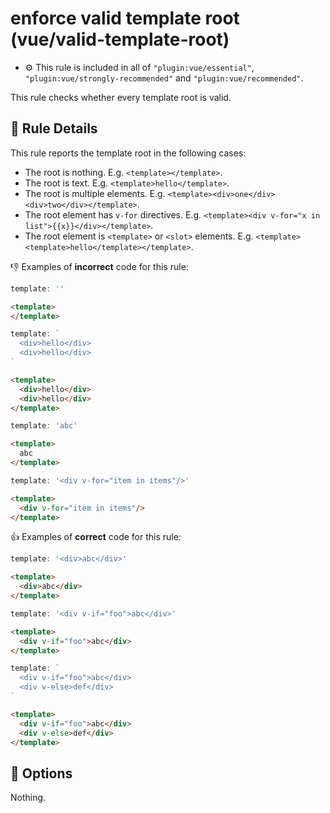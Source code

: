 # enforce valid template root (vue/valid-template-root)

- :gear: This rule is included in all of `"plugin:vue/essential"`, `"plugin:vue/strongly-recommended"` and `"plugin:vue/recommended"`.

This rule checks whether every template root is valid.

## :book: Rule Details

This rule reports the template root in the following cases:

- The root is nothing. E.g. `<template></template>`.
- The root is text. E.g. `<template>hello</template>`.
- The root is multiple elements. E.g. `<template><div>one</div><div>two</div></template>`.
- The root element has `v-for` directives. E.g. `<template><div v-for="x in list">{{x}}</div></template>`.
- The root element is `<template>` or `<slot>` elements. E.g. `<template><template>hello</template></template>`.

:-1: Examples of **incorrect** code for this rule:

```js
template: ''
```

```html
<template>
</template>
```

```js
template: `
  <div>hello</div>
  <div>hello</div>
`
```

```html
<template>
  <div>hello</div>
  <div>hello</div>
</template>
```

```js
template: 'abc'
```

```html
<template>
  abc
</template>
```

```js
template: '<div v-for="item in items"/>'
```

```html
<template>
  <div v-for="item in items"/>
</template>
```

:+1: Examples of **correct** code for this rule:

```js
template: '<div>abc</div>'
```

```html
<template>
  <div>abc</div>
</template>
```

```js
template: '<div v-if="foo">abc</div>'
```

```html
<template>
  <div v-if="foo">abc</div>
</template>
```

```js
template: `
  <div v-if="foo">abc</div>
  <div v-else>def</div>
`
```

```html
<template>
  <div v-if="foo">abc</div>
  <div v-else>def</div>
</template>
```

## :wrench: Options

Nothing.
